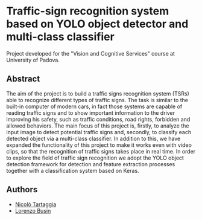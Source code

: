 # Traffic-sign recognition system based on YOLO object detector and multi-class classifier
Project developed for the "Vision and Cognitive Services" course at University of Padova. 

## Abstract
The aim of the project is to build a traffic signs recognition system (TSRs) able to recognize different types of traffic signs. The task is similar to the built-in computer of modern cars, in fact those systems are capable of reading traffic signs and to show important information to the driver improving his safety, such as traffic conditions, road rights, forbidden and allowed behaviors. The main focus of this project is, firstly, to analyze the input image to detect potential traffic signs and, secondly, to classify each detected object via a multi-class classifier. In addition to this, we have expanded the functionality of this project to make it works even with video clips, so that the recognition of traffic signs takes place in real time. In order to explore the field of traffic sign recognition we adopt the YOLO object detection framework for detection and feature extraction processes together with a classification system based on Keras.

## Authors
- [Nicolò Tartaggia](https://github.com/NicoloTartaggia)
- [Lorenzo Busin](https://github.com/lorenzobusin)

